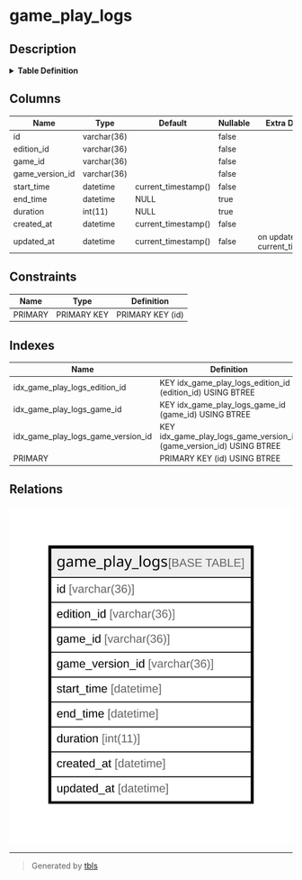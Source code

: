# game_play_logs

## Description

<details>
<summary><strong>Table Definition</strong></summary>

```sql
CREATE TABLE `game_play_logs` (
  `id` varchar(36) NOT NULL,
  `edition_id` varchar(36) NOT NULL,
  `game_id` varchar(36) NOT NULL,
  `game_version_id` varchar(36) NOT NULL,
  `start_time` datetime NOT NULL DEFAULT current_timestamp(),
  `end_time` datetime DEFAULT NULL,
  `duration` int(11) DEFAULT NULL,
  `created_at` datetime NOT NULL DEFAULT current_timestamp(),
  `updated_at` datetime NOT NULL DEFAULT current_timestamp() ON UPDATE current_timestamp(),
  PRIMARY KEY (`id`),
  KEY `idx_game_play_logs_edition_id` (`edition_id`),
  KEY `idx_game_play_logs_game_id` (`game_id`),
  KEY `idx_game_play_logs_game_version_id` (`game_version_id`)
) ENGINE=InnoDB DEFAULT CHARSET=utf8mb4
```

</details>

## Columns

| Name | Type | Default | Nullable | Extra Definition | Children | Parents | Comment |
| ---- | ---- | ------- | -------- | ---------------- | -------- | ------- | ------- |
| id | varchar(36) |  | false |  |  |  |  |
| edition_id | varchar(36) |  | false |  |  |  |  |
| game_id | varchar(36) |  | false |  |  |  |  |
| game_version_id | varchar(36) |  | false |  |  |  |  |
| start_time | datetime | current_timestamp() | false |  |  |  |  |
| end_time | datetime | NULL | true |  |  |  |  |
| duration | int(11) | NULL | true |  |  |  |  |
| created_at | datetime | current_timestamp() | false |  |  |  |  |
| updated_at | datetime | current_timestamp() | false | on update current_timestamp() |  |  |  |

## Constraints

| Name | Type | Definition |
| ---- | ---- | ---------- |
| PRIMARY | PRIMARY KEY | PRIMARY KEY (id) |

## Indexes

| Name | Definition |
| ---- | ---------- |
| idx_game_play_logs_edition_id | KEY idx_game_play_logs_edition_id (edition_id) USING BTREE |
| idx_game_play_logs_game_id | KEY idx_game_play_logs_game_id (game_id) USING BTREE |
| idx_game_play_logs_game_version_id | KEY idx_game_play_logs_game_version_id (game_version_id) USING BTREE |
| PRIMARY | PRIMARY KEY (id) USING BTREE |

## Relations

![er](game_play_logs.svg)

---

> Generated by [tbls](https://github.com/k1LoW/tbls)
